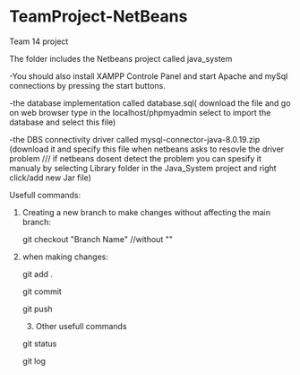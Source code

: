 # TeamProject-NetBeans
Team 14 project

The folder includes the Netbeans project called java_system
  
   -You should also install XAMPP Controle Panel and start Apache and mySql connections by pressing the start buttons.
  
  -the database implementation called database.sql( download the file and go on web browser type in the localhost/phpmyadmin select to import the database and select this file)
 
 -the DBS connectivity driver called mysql-connector-java-8.0.19.zip (download it and specify this file when netbeans asks to resovle the driver problem /// if netbeans dosent detect the problem you can spesify it manualy by selecting Library folder in the Java_System project and right click/add new Jar file)
  

  
Usefull commands:
1) Creating a new branch to make changes without affecting the main branch:
    
    git checkout "Branch Name" //without ""
2) when making changes:
   
   git add .
  
   git commit
   
   git push
   
   3) Other usefull commands
   
   git status
   
   git log
   
